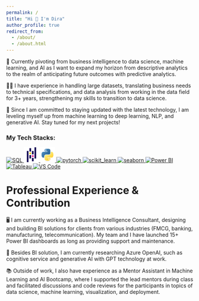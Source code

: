 ```yaml
---
permalink: /
title: "Hi 👋 I'm Dira"
author_profile: true
redirect_from: 
  - /about/
  - /about.html
---
```


🌱 Currently pivoting from business intelligence to data science, machine learning, and AI as I want to expand my horizon from descriptive analytics to the realm of anticipating future outcomes with predictive analytics.

👨‍💻 I have experience in handling large datasets, translating business needs to technical specifications, and data analysis from working in the data field for 3+ years, strengthening my skills to transition to data science.

🤖 Since I am committed to staying updated with the latest technology, I am leveling myself up from machine learning to deep learning, NLP, and generative AI. Stay tuned for my next projects!

<h3 align="left">My Tech Stacks:</h3>
<p align="left"> <a href="https://www.oracle.com/" target="_blank" rel="noreferrer"> <img src="https://logowik.com/content/uploads/images/azure-sql-database6354.jpg" alt="SQL" width="60" height="50"/> </a> <a href="https://pandas.pydata.org/" target="_blank" rel="noreferrer"> <img src="https://raw.githubusercontent.com/devicons/devicon/2ae2a900d2f041da66e950e4d48052658d850630/icons/pandas/pandas-original.svg" alt="pandas" width="40" height="40"/> </a> <a href="https://www.python.org" target="_blank" rel="noreferrer"> <img src="https://raw.githubusercontent.com/devicons/devicon/master/icons/python/python-original.svg" alt="python" width="40" height="40"/> </a> <a href="https://pytorch.org/" target="_blank" rel="noreferrer"> <img src="https://www.vectorlogo.zone/logos/pytorch/pytorch-icon.svg" alt="pytorch" width="40" height="40"/> </a> <a href="https://scikit-learn.org/" target="_blank" rel="noreferrer"> <img src="https://upload.wikimedia.org/wikipedia/commons/0/05/Scikit_learn_logo_small.svg" alt="scikit_learn" width="40" height="40"/> </a> <a href="https://seaborn.pydata.org/" target="_blank" rel="noreferrer"> <img src="https://seaborn.pydata.org/_images/logo-mark-lightbg.svg" alt="seaborn" width="40" height="40"/> </a> 
<a href="https://www.microsoft.com/en-us/power-platform/products/power-bi" target="_blank" rel="noreferrer"> <img src="https://logos-world.net/wp-content/uploads/2022/02/Microsoft-Power-BI-Symbol.png" alt="Power BI" width="80" height="40"/> </a>
<a href="https://www.tableau.com/" target="_blank" rel="noreferrer"> <img src="https://logos-world.net/wp-content/uploads/2021/10/Tableau-Emblem.png" alt="Tableau" width="70" height="40"/>  </a>
<a href="https://code.visualstudio.com/download" target="_blank" rel="noreferrer"> <img src="https://carleton.ca/scs/wp-content/uploads/vscode-1.png" alt="VS Code" width="40" height="40"/> </a>
</p>

<h3> </h3>

Professional Experience & Contribution
======
🖥️ I am currently working as a Business Intelligence Consultant, designing and building BI solutions for clients from various industries (FMCG, banking, manufacturing, telecommunication). My team and I have launched 15+ Power BI dashboards as long as providing support and maintenance.

🔬 Besides BI solution, I am currently researching Azure OpenAI, such as cognitive service and generative AI with GPT technology at work.

📚 Outside of work, I also have experience as a Mentor Assistant in Machine Learning and AI Bootcamp, where I supported the lead mentors during class and facilitated discussions and code reviews for the participants in topics of data science, machine learning, visualization, and deployment.
